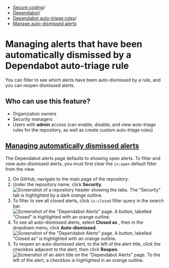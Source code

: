   * [Secure coding](https://docs.github.com/en/code-security "Secure coding")/
  * [Dependabot](https://docs.github.com/en/code-security/dependabot "Dependabot")/
  * [Dependabot auto-triage rules](https://docs.github.com/en/code-security/dependabot/dependabot-auto-triage-rules "Dependabot auto-triage rules")/
  * [Manage auto-dismissed alerts](https://docs.github.com/en/code-security/dependabot/dependabot-auto-triage-rules/managing-automatically-dismissed-alerts "Manage auto-dismissed alerts")


# Managing alerts that have been automatically dismissed by a Dependabot auto-triage rule
You can filter to see which alerts have been auto-dismissed by a rule, and you can reopen dismissed alerts.
## Who can use this feature?
  * Organization owners
  * Security managers
  * Users with **admin** access (can enable, disable, and view auto-triage rules for the repository, as well as create custom auto-triage rules)


## [Managing automatically dismissed alerts](https://docs.github.com/en/code-security/dependabot/dependabot-auto-triage-rules/managing-automatically-dismissed-alerts#managing-automatically-dismissed-alerts)
The Dependabot alerts page defaults to showing open alerts. To filter and view auto-dismissed alerts, you must first clear the `is:open` default filter from the view.
  1. On GitHub, navigate to the main page of the repository.
  2. Under the repository name, click **Security**. 
![Screenshot of a repository header showing the tabs. The "Security" tab is highlighted by a dark orange outline.](https://docs.github.com/assets/cb-17801/images/help/repository/security-tab.png)
  3. To filter to see all closed alerts, click `is:closed` filter query in the search bar.
![Screenshot of the "Dependabot Alerts" page. A button, labelled "Closed" is highlighted with an orange outline.](https://docs.github.com/assets/cb-32784/images/help/repository/dependabot-alerts-closed-tab.png)
  4. To see all auto-dismissed alerts, select **Closed as** , then in the dropdown menu, click **Auto-dismissed**.
![Screenshot of the "Dependabot Alerts" page. A button, labelled "Closed as" is highlighted with an orange outline.](https://docs.github.com/assets/cb-60043/images/help/repository/dependabot-alerts-closed-as.png)
  5. To reopen an auto-dismissed alert, to the left of the alert title, click the checkbox adjacent to the alert, then click **Reopen**.
![Screenshot of an alert title on the "Dependabot Alerts" page. To the left of the alert, a checkbox is highlighted in an orange outline.](https://docs.github.com/assets/cb-29409/images/help/repository/dependabot-reopen-closed-alert.png)


